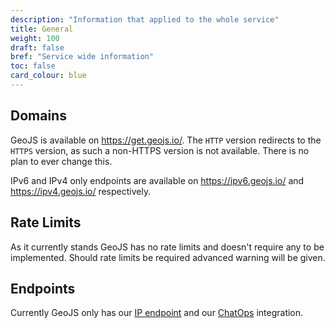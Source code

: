 ```yaml
---
description: "Information that applied to the whole service"
title: General
weight: 100
draft: false
bref: "Service wide information"
toc: false
card_colour: blue
---
```


## Domains

GeoJS is available on https://get.geojs.io/. The `HTTP` version redirects to the `HTTPS` version, as such a non-HTTPS version is not available. There is no plan to ever change this.

IPv6 and IPv4 only endpoints are available on https://ipv6.geojs.io/ and https://ipv4.geojs.io/ respectively.

## Rate Limits

As it currently stands GeoJS has no rate limits and doesn't require any to be implemented. Should rate limits be required advanced warning will be given.

## Endpoints

Currently GeoJS only has our [IP endpoint](/docs/v1/endpoints/) and our [ChatOps](/docs/v1/chatops/) integration.
